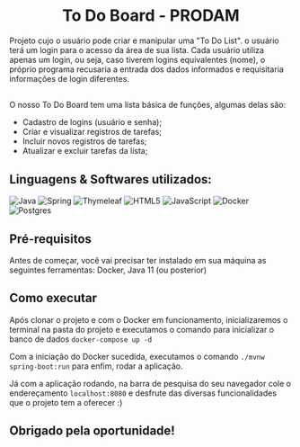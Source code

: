 <h1 align="center">To Do Board - PRODAM</h1>
Projeto cujo o usuário pode criar e manipular uma "To Do List". o usuário terá um login para o acesso da área de sua lista. Cada usuário utiliza apenas um login, ou seja, caso tiverem logins equivalentes (nome), o próprio programa recusaria a entrada dos dados informados e requisitaria informações de login diferentes.

##
<!--ts-->
O nosso To Do Board tem uma lista básica de funções, algumas delas são:
   * Cadastro de logins (usuário e senha);
   * Criar e visualizar registros de tarefas;
   * Incluir novos registros de tarefas;
   * Atualizar e excluir tarefas da lista;
<!--te-->
##
<h2>Linguagens & Softwares utilizados:</h2>

![Java](https://img.shields.io/badge/java-%23ED8B00.svg?style=for-the-badge&logo=java&logoColor=white)
![Spring](https://img.shields.io/badge/spring-%236DB33F.svg?style=for-the-badge&logo=spring&logoColor=white)
![Thymeleaf](https://img.shields.io/badge/Thymeleaf-%23005C0F.svg?style=for-the-badge&logo=Thymeleaf&logoColor=white)
![HTML5](https://img.shields.io/badge/html5-%23E34F26.svg?style=for-the-badge&logo=html5&logoColor=white)
![JavaScript](https://img.shields.io/badge/javascript-%23323330.svg?style=for-the-badge&logo=javascript&logoColor=%23F7DF1E)
![Docker](https://img.shields.io/badge/docker-%230db7ed.svg?style=for-the-badge&logo=docker&logoColor=white)
![Postgres](https://img.shields.io/badge/postgres-%23316192.svg?style=for-the-badge&logo=postgresql&logoColor=white)

##
<h2>Pré-requisitos</h2>
Antes de começar, você vai precisar ter instalado em sua máquina as seguintes ferramentas:
Docker, Java 11 (ou posterior)

<h2>Como executar</h2>

Após clonar o projeto e com o Docker em funcionamento, inicializaremos o terminal na pasta do projeto e executamos o comando para inicializar o banco de dados `docker-compose up -d`


Com a iniciação do Docker sucedida, executamos o comando `./mvnw spring-boot:run` para enfim, rodar a aplicação.

Já com a aplicação rodando, na barra de pesquisa do seu navegador cole o endereçamento `localhost:8080` e desfrute das diversas funcionalidades que o projeto tem a oferecer :)

##
## Obrigado pela oportunidade!
